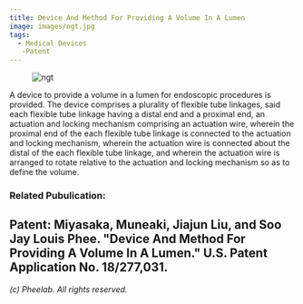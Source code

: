 ```yaml
---
title: Device And Method For Providing A Volume In A Lumen
image: images/ngt.jpg
tags:
  - Medical Devices
   -Patent
---
```


<figure class="figure">
  <img src="https://pheelab.github.io/images/ngt.jpg" alt="ngt">
</figure>

A device to provide a volume in a lumen for endoscopic procedures is provided. The device comprises a plurality of flexible tube linkages, said each flexible tube linkage having a distal end and a proximal end, an actuation and locking mechanism comprising an actuation wire, wherein the proximal end of the each flexible tube linkage is connected to the actuation and locking mechanism, wherein the actuation wire is connected about the distal of the each flexible tube linkage, and wherein the actuation wire is arranged to rotate relative to the actuation and locking mechanism so as to define the volume.



### Related Pubulication:

**Patent:** Miyasaka, Muneaki, Jiajun Liu, and Soo Jay Louis Phee. "Device And Method For Providing A Volume In A Lumen." U.S. Patent Application No. 18/277,031.
---
*(c)  Pheelab. All rights reserved.*
